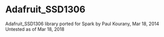 Adafruit_SSD1306
================

Adafruit_SSD1306 library ported for Spark by Paul Kourany, Mar 18, 2014
Untested as of Mar 18, 2018

